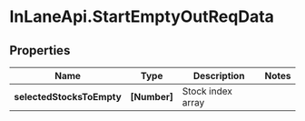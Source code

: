 # InLaneApi.StartEmptyOutReqData

## Properties
Name | Type | Description | Notes
------------ | ------------- | ------------- | -------------
**selectedStocksToEmpty** | **[Number]** | Stock index array | 
